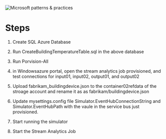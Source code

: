 ![Microsoft patterns & practices](http://pnp.azurewebsites.net/images/pnp-logo.png)
# Steps
1. Create SQL Azure Database

1. Run CreateBuildingTemperatureTable.sql in the above database

1. Run Porvision-All

1. in Windowsazure portal, open the stream analytics job provisioned, and test connections for input01, input02, output01, and output02

1. Upload fabrikam_buildingdevice.json to the container02refdata of the stroage account and rename it as as fabrikam/buildingdevice.json

1. Update mysettings.config file Simulator.EventHubConnectionString and Simulator.EventHubPath with the vaule in the service bus just provisioned.

1. Start running the simulator

1. Start the Stream Analytics Job
